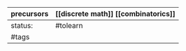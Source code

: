 
| precursors | [[discrete math]] [[combinatorics]] |
| ---------- | ----------------------------------- |
| status:    | #tolearn                            |
| #tags      |                                     |
